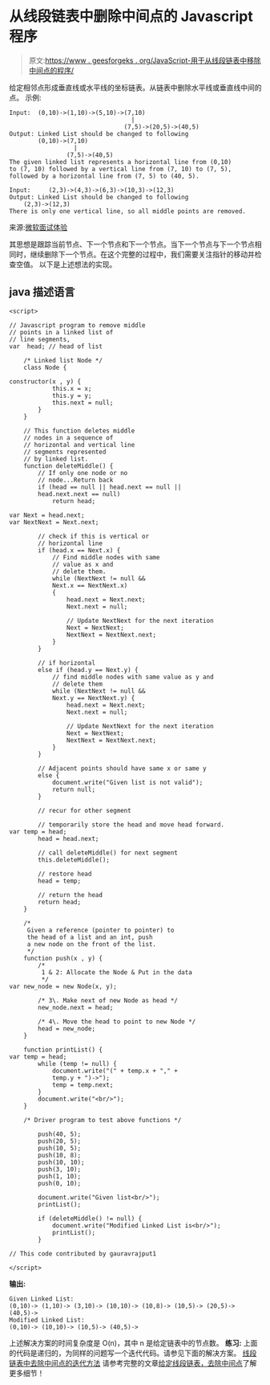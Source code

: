 # 从线段链表中删除中间点的 Javascript 程序

> 原文:[https://www . geesforgeks . org/JavaScript-用于从线段链表中移除中间点的程序/](https://www.geeksforgeeks.org/javascript-program-for-removing-middle-points-from-a-linked-list-of-line-segments/)

给定相邻点形成垂直线或水平线的坐标链表。从链表中删除水平线或垂直线中间的点。
示例:

```
Input:  (0,10)->(1,10)->(5,10)->(7,10)
                                  |
                                (7,5)->(20,5)->(40,5)
Output: Linked List should be changed to following
        (0,10)->(7,10)
                  |
                (7,5)->(40,5) 
The given linked list represents a horizontal line from (0,10) 
to (7, 10) followed by a vertical line from (7, 10) to (7, 5), 
followed by a horizontal line from (7, 5) to (40, 5).

Input:     (2,3)->(4,3)->(6,3)->(10,3)->(12,3)
Output: Linked List should be changed to following
    (2,3)->(12,3) 
There is only one vertical line, so all middle points are removed.
```

来源:[微软面试体验](https://www.geeksforgeeks.org/microsoft-interview-experience-set-41-campus/)

其思想是跟踪当前节点、下一个节点和下一个节点。当下一个节点与下一个节点相同时，继续删除下一个节点。在这个完整的过程中，我们需要关注指针的移动并检查空值。
以下是上述想法的实现。

## java 描述语言

```
<script>

// Javascript program to remove middle
// points in a linked list of
// line segments,
var  head; // head of list

    /* Linked list Node */
    class Node {

constructor(x , y) {
            this.x = x;
            this.y = y;
            this.next = null;
        }
    }

    // This function deletes middle
    // nodes in a sequence of
    // horizontal and vertical line
    // segments represented
    // by linked list.
    function deleteMiddle() {
        // If only one node or no
        // node...Return back
        if (head == null || head.next == null ||
        head.next.next == null)
            return head;

var Next = head.next;
var NextNext = Next.next;

        // check if this is vertical or
        // horizontal line
        if (head.x == Next.x) {
            // Find middle nodes with same
            // value as x and
            // delete them.
            while (NextNext != null &&
            Next.x == NextNext.x)
            {
                head.next = Next.next;
                Next.next = null;

                // Update NextNext for the next iteration
                Next = NextNext;
                NextNext = NextNext.next;
            }
        }

        // if horizontal
        else if (head.y == Next.y) {
            // find middle nodes with same value as y and
            // delete them
            while (NextNext != null &&
            Next.y == NextNext.y) {
                head.next = Next.next;
                Next.next = null;

                // Update NextNext for the next iteration
                Next = NextNext;
                NextNext = NextNext.next;
            }
        }

        // Adjacent points should have same x or same y
        else {
            document.write("Given list is not valid");
            return null;
        }

        // recur for other segment

        // temporarily store the head and move head forward.
var temp = head;
        head = head.next;

        // call deleteMiddle() for next segment
        this.deleteMiddle();

        // restore head
        head = temp;

        // return the head
        return head;
    }

    /*
     Given a reference (pointer to pointer) to
     the head of a list and an int, push
     a new node on the front of the list.
     */
    function push(x , y) {
        /*
         1 & 2: Allocate the Node & Put in the data
         */
var new_node = new Node(x, y);

        /* 3\. Make next of new Node as head */
        new_node.next = head;

        /* 4\. Move the head to point to new Node */
        head = new_node;
    }

    function printList() {
var temp = head;
        while (temp != null) {
            document.write("(" + temp.x + "," +
            temp.y + ")->");
            temp = temp.next;
        }
        document.write("<br/>");
    }

    /* Driver program to test above functions */

        push(40, 5);
        push(20, 5);
        push(10, 5);
        push(10, 8);
        push(10, 10);
        push(3, 10);
        push(1, 10);
        push(0, 10);

        document.write("Given list<br/>");
        printList();

        if (deleteMiddle() != null) {
            document.write("Modified Linked List is<br/>");
            printList();
        }

// This code contributed by gauravrajput1

</script>
```

**输出:**

```
Given Linked List:
(0,10)-> (1,10)-> (3,10)-> (10,10)-> (10,8)-> (10,5)-> (20,5)-> (40,5)->
Modified Linked List:
(0,10)-> (10,10)-> (10,5)-> (40,5)-> 
```

上述解决方案的时间复杂度是 O(n)，其中 n 是给定链表中的节点数。
**练习:**
上面的代码是递归的，为同样的问题写一个迭代代码。请参见下面的解决方案。
[线段链表中去除中间点的迭代方法](https://www.geeksforgeeks.org/iterative-approach-for-removing-middle-points-in-a-linked-list-of-line-segements/)
请参考完整的文章[给定线段链表，去除中间点](https://www.geeksforgeeks.org/given-linked-list-line-segments-remove-middle-points/)了解更多细节！